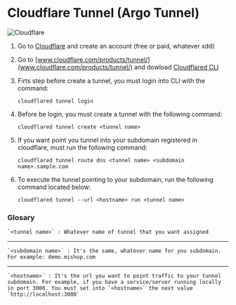 # Cloudflare Tunnel (Argo Tunnel)
![Cloudflare](https://www.cloudflare.com/img/logo-web-badges/cf-logo-on-white-bg.svg)

1. Go to [Cloudflare](https://www.cloudflare.com/) and create an account (free or paid, whatever xdd)

2. Go to [www.cloudflare.com/products/tunnel/](www.cloudflare.com/products/tunnel/) and dowload [Cloudflared CLI](https://developers.cloudflare.com/cloudflare-one/connections/connect-apps/install-and-setup)

3. Firts step before create a tunnel, you must login into CLI with the command:

    `cloudflared tunnel login`

4. Before be login, you must create a tunnel with the following command:

    `cloudflared tunnel create <tunnel name>`

5. If you want point you tunnel into your subdomain registered in cloudflare, must run the following command:

    `cloudflared tunnel route dns <tunnel name> <subdomain name>.sample.com`

6. To execute the tunnel pointing to your subdomain, run the following command located below:

    `cloudflared tunnel --url <hostname> run <tunnel name>`

### Glosary

    `<tunnel name>` : Whatever name of tunnel that you want assigned
---
    `<subdomain name>` : It's the same, whatever name for you subdomain. For example: demo.mishop.com
---
    `<hostname>` : It's the url you want to point traffic to your tunnel subdomain. For example, if you have a service/server running locally in port 3000. You must set into `<hostname>` the next value `http://localhost:3000`